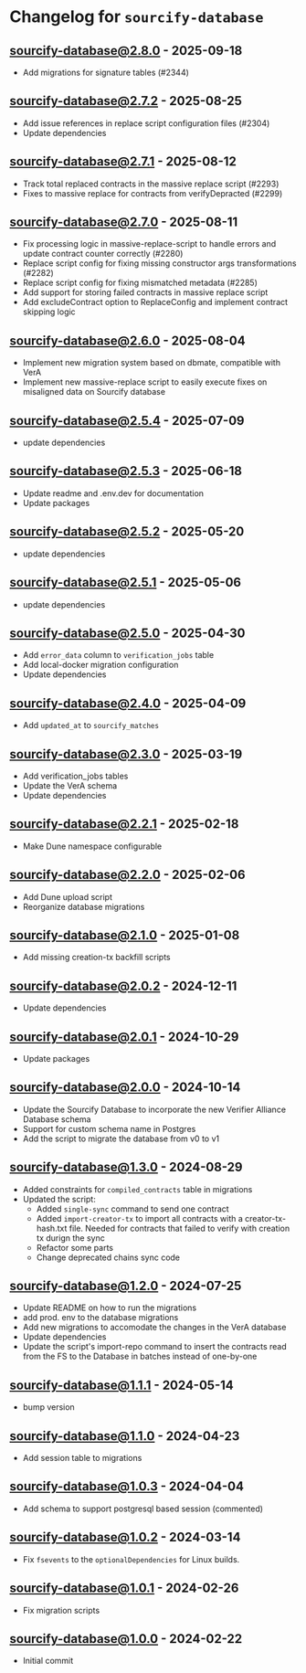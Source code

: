 # Changelog for `sourcify-database`

## sourcify-database@2.8.0 - 2025-09-18

- Add migrations for signature tables (#2344)

## sourcify-database@2.7.2 - 2025-08-25

- Add issue references in replace script configuration files (#2304)
- Update dependencies

## sourcify-database@2.7.1 - 2025-08-12

- Track total replaced contracts in the massive replace script (#2293)
- Fixes to massive replace for contracts from verifyDepracted (#2299)

## sourcify-database@2.7.0 - 2025-08-11

- Fix processing logic in massive-replace-script to handle errors and update contract counter correctly (#2280)
- Replace script config for fixing missing constructor args transformations (#2282)
- Replace script config for fixing mismatched metadata (#2285)
- Add support for storing failed contracts in massive replace script
- Add excludeContract option to ReplaceConfig and implement contract skipping logic

## sourcify-database@2.6.0 - 2025-08-04

- Implement new migration system based on dbmate, compatible with VerA
- Implement new massive-replace script to easily execute fixes on misaligned data on Sourcify database

## sourcify-database@2.5.4 - 2025-07-09

- update dependencies

## sourcify-database@2.5.3 - 2025-06-18

- Update readme and .env.dev for documentation
- Update packages

## sourcify-database@2.5.2 - 2025-05-20

- update dependencies

## sourcify-database@2.5.1 - 2025-05-06

- update dependencies

## sourcify-database@2.5.0 - 2025-04-30

- Add `error_data` column to `verification_jobs` table
- Add local-docker migration configuration
- Update dependencies

## sourcify-database@2.4.0 - 2025-04-09

- Add `updated_at` to `sourcify_matches`

## sourcify-database@2.3.0 - 2025-03-19

- Add verification_jobs tables
- Update the VerA schema
- Update dependencies

## sourcify-database@2.2.1 - 2025-02-18

- Make Dune namespace configurable

## sourcify-database@2.2.0 - 2025-02-06

- Add Dune upload script
- Reorganize database migrations

## sourcify-database@2.1.0 - 2025-01-08

- Add missing creation-tx backfill scripts


## sourcify-database@2.0.2 - 2024-12-11

- Update dependencies

## sourcify-database@2.0.1 - 2024-10-29

- Update packages

## sourcify-database@2.0.0 - 2024-10-14

- Update the Sourcify Database to incorporate the new Verifier Alliance Database schema
- Support for custom schema name in Postgres
- Add the script to migrate the database from v0 to v1

## sourcify-database@1.3.0 - 2024-08-29

- Added constraints for `compiled_contracts` table in migrations
- Updated the script:
  - Added `single-sync` command to send one contract
  - Added `import-creator-tx` to import all contracts with a creator-tx-hash.txt file. Needed for contracts that failed to verify with creation tx durign the sync
  - Refactor some parts
  - Change deprecated chains sync code

## sourcify-database@1.2.0 - 2024-07-25

- Update README on how to run the migrations
- add prod. env to the database migrations
- Add new migrations to accomodate the changes in the VerA database
- Update dependencies
- Update the script's import-repo command to insert the contracts read from the FS to the Database in batches instead of one-by-one


## sourcify-database@1.1.1 - 2024-05-14

- bump version

## sourcify-database@1.1.0 - 2024-04-23

- Add session table to migrations 

## sourcify-database@1.0.3 - 2024-04-04

- Add schema to support postgresql based session (commented)

## sourcify-database@1.0.2 - 2024-03-14

- Fix `fsevents` to the `optionalDependencies` for Linux builds.

## sourcify-database@1.0.1 - 2024-02-26

- Fix migration scripts

## sourcify-database@1.0.0 - 2024-02-22

- Initial commit
